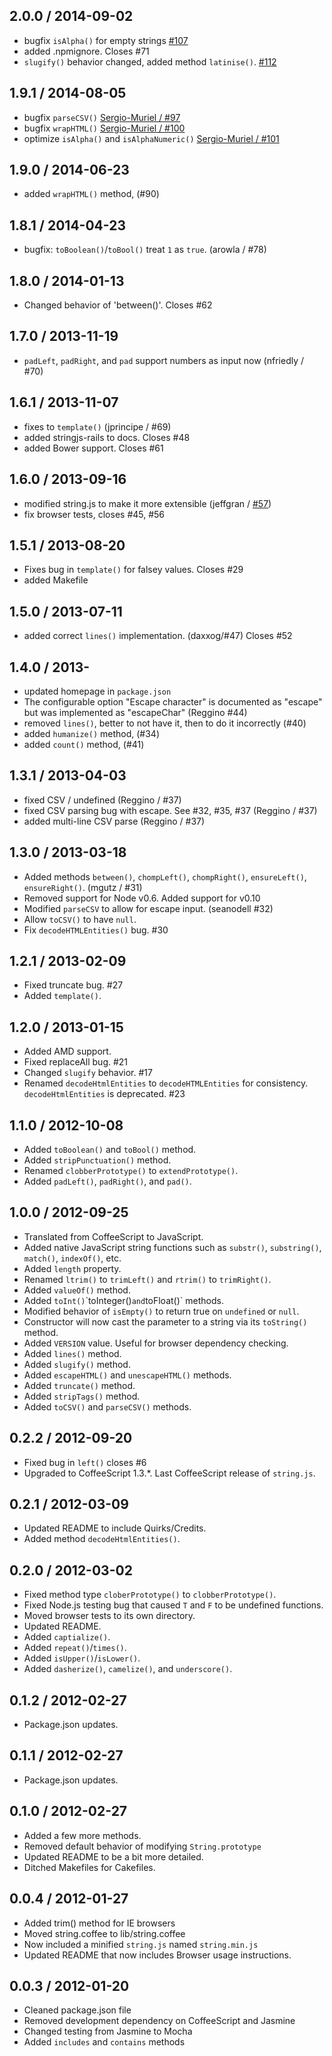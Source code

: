 2.0.0 / 2014-09-02
------------------
- bugfix `isAlpha()` for empty strings [#107](https://github.com/jprichardson/string.js/pull/107)
- added .npmignore. Closes #71
- `slugify()` behavior changed, added method `latinise()`. [#112](https://github.com/jprichardson/string.js/pull/112)

1.9.1  / 2014-08-05
-------------------
* bugfix `parseCSV()` [Sergio-Muriel / #97](https://github.com/jprichardson/string.js/pull/97)
* bugfix `wrapHTML()` [Sergio-Muriel / #100](https://github.com/jprichardson/string.js/pull/100)
* optimize `isAlpha()` and `isAlphaNumeric()` [Sergio-Muriel / #101](https://github.com/jprichardson/string.js/pull/101)

1.9.0 / 2014-06-23
------------------
* added `wrapHTML()` method, (#90) 

1.8.1 / 2014-04-23
------------------
* bugfix: `toBoolean()`/`toBool()` treat `1` as `true`. (arowla / #78)

1.8.0 / 2014-01-13
------------------
* Changed behavior of 'between()'. Closes #62

1.7.0 / 2013-11-19
------------------
* `padLeft`, `padRight`, and `pad` support numbers as input now (nfriedly / #70)

1.6.1 / 2013-11-07
------------------
* fixes to `template()` (jprincipe / #69)
* added stringjs-rails to docs. Closes #48
* added Bower support. Closes #61

1.6.0 / 2013-09-16
------------------
* modified string.js to make it more extensible (jeffgran / [#57][57])
* fix browser tests, closes #45, #56

1.5.1 / 2013-08-20
------------------
* Fixes bug in `template()` for falsey values. Closes #29
* added Makefile

1.5.0 / 2013-07-11
------------------
* added correct `lines()` implementation. (daxxog/#47) Closes #52

1.4.0 / 2013-
------------------
* updated homepage in `package.json`
* The configurable option "Escape character" is documented as "escape" but was implemented as "escapeChar" (Reggino #44)
* removed `lines()`, better to not have it, then to do it incorrectly (#40)
* added `humanize()` method, (#34)
* added `count()` method, (#41) 

1.3.1 / 2013-04-03
------------------
* fixed CSV / undefined (Reggino / #37)
* fixed CSV parsing bug with escape. See #32, #35, #37 (Reggino / #37)
* added multi-line CSV parse (Reggino / #37)

1.3.0 / 2013-03-18
------------------
* Added methods `between()`, `chompLeft()`, `chompRight()`, `ensureLeft()`, `ensureRight()`. (mgutz / #31)
* Removed support for Node v0.6. Added support for v0.10
* Modified `parseCSV` to allow for escape input. (seanodell #32)
* Allow `toCSV()` to have `null`.
* Fix `decodeHTMLEntities()` bug. #30

1.2.1 / 2013-02-09
------------------
* Fixed truncate bug. #27
* Added `template()`.

1.2.0 / 2013-01-15
------------------
* Added AMD support.
* Fixed replaceAll bug. #21
* Changed `slugify` behavior. #17
* Renamed `decodeHtmlEntities` to `decodeHTMLEntities` for consistency. `decodeHtmlEntities` is deprecated. #23
 

1.1.0 / 2012-10-08
------------------
* Added `toBoolean()` and `toBool()` method.
* Added `stripPunctuation()` method.
* Renamed `clobberPrototype()` to `extendPrototype()`.
* Added `padLeft()`, `padRight()`, and `pad()`.


1.0.0 / 2012-09-25
------------------
* Translated from CoffeeScript to JavaScript.
* Added native JavaScript string functions such as `substr()`, `substring()`, `match()`, `indexOf()`, etc.
* Added `length` property.
* Renamed `ltrim()` to `trimLeft()` and `rtrim()` to `trimRight()`.
* Added `valueOf()` method.
* Added `toInt()`\`toInteger()` and `toFloat()` methods.
* Modified behavior of `isEmpty()` to return true on `undefined` or `null`.
* Constructor will now cast the parameter to a string via its `toString()` method.
* Added `VERSION` value. Useful for browser dependency checking.
* Added `lines()` method.
* Added `slugify()` method. 
* Added `escapeHTML()` and `unescapeHTML()` methods.
* Added `truncate()` method.
* Added `stripTags()` method.
* Added `toCSV()` and `parseCSV()` methods.

0.2.2 / 2012-09-20
------------------
* Fixed bug in `left()` closes #6
* Upgraded to CoffeeScript 1.3.*. Last CoffeeScript release of `string.js`.

0.2.1 / 2012-03-09
------------------
* Updated README to include Quirks/Credits.
* Added method `decodeHtmlEntities()`.

0.2.0 / 2012-03-02
------------------
* Fixed method type `cloberPrototype()` to `clobberPrototype()`.
* Fixed Node.js testing bug that caused `T` and `F` to be undefined functions.
* Moved browser tests to its own directory.
* Updated README.
* Added `captialize()`.
* Added `repeat()`/`times()`.
* Added `isUpper()`/`isLower()`.
* Added `dasherize()`, `camelize()`, and `underscore()`.

0.1.2 / 2012-02-27
------------------
* Package.json updates.

0.1.1 / 2012-02-27
------------------
* Package.json updates.

0.1.0 / 2012-02-27
------------------
* Added a few more methods.
* Removed default behavior of modifying `String.prototype`
* Updated README to be a bit more detailed.
* Ditched Makefiles for Cakefiles.

0.0.4 / 2012-01-27
----------------------
* Added trim() method for IE browsers
* Moved string.coffee to lib/string.coffee
* Now included a minified `string.js` named `string.min.js`
* Updated README that now includes Browser usage instructions.

0.0.3 / 2012-01-20
------------------
* Cleaned package.json file
* Removed development dependency on CoffeeScript and Jasmine
* Changed testing from Jasmine to Mocha
* Added `includes` and `contains` methods

[57]: https://github.com/jprichardson/string.js/pull/57
